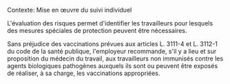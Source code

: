 Contexte: Mise en œuvre du suivi individuel

L'évaluation des risques permet d'identifier les travailleurs pour lesquels des mesures spéciales de protection peuvent être nécessaires.

Sans préjudice des vaccinations prévues aux articles L. 3111-4 et L. 3112-1 du code de la santé publique, l'employeur recommande, s'il y a lieu et sur proposition du médecin du travail, aux travailleurs non immunisés contre les agents biologiques pathogènes auxquels ils sont ou peuvent être exposés de réaliser, à sa charge, les vaccinations appropriées.